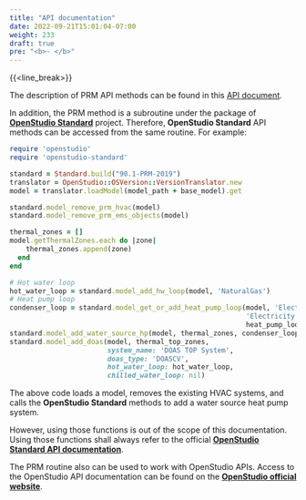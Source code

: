 ```yaml
---
title: "API documentation"
date: 2022-09-21T15:01:04-07:00
weight: 233
draft: true
pre: "<b>- </b>"
---
```


{{<line_break>}}

 The description of PRM API methods can be found in this [API document](/BEM-for-PRM/user_guide/prm_api_ref/baseline_generation_api/).

In addition, the PRM method is a subroutine under the package of [**OpenStudio Standard**](https://github.com/NREL/openstudio-standards) project. Therefore, **OpenStudio Standard** API methods can be accessed from the same routine. For example:

```ruby
require 'openstudio'
require 'openstudio-standard'

standard = Standard.build("90.1-PRM-2019")
translator = OpenStudio::OSVersion::VersionTranslator.new
model = translator.loadModel(model_path + base_model).get

standard.model_remove_prm_hvac(model)
standard.model_remove_prm_ems_objects(model)

thermal_zones = []
model.getThermalZones.each do |zone|
    thermal_zones.append(zone)
  end
end

# Hot water loop
hot_water_loop = standard.model_add_hw_loop(model, 'NaturalGas')
# Heat pump loop
condenser_loop = standard.model_get_or_add_heat_pump_loop(model, 'Electricity',
                                                          'Electricity',
                                                          heat_pump_loop_cooling_type:'CoolingTower')
standard.model_add_water_source_hp(model, thermal_zones, condenser_loop, ventilation: true)
standard.model_add_doas(model, thermal_top_zones,
                        system_name: 'DOAS TOP System',
                        doas_type: 'DOASCV',
                        hot_water_loop: hot_water_loop,
                        chilled_water_loop: nil)
```

The above code loads a model, removes the existing HVAC systems, and calls the **OpenStudio Standard** methods to add a water source heat pump system.

However, using those functions is out of the scope of this documentation. Using those functions shall always refer to the official [**OpenStudio Standard API documentation**](https://www.rubydoc.info/gems/openstudio-standards).

The PRM routine also can be used to work with OpenStudio APIs. Access to the OpenStudio API documentation can be found on the [**OpenStudio official website**](https://s3.amazonaws.com/openstudio-sdk-documentation/index.html).
